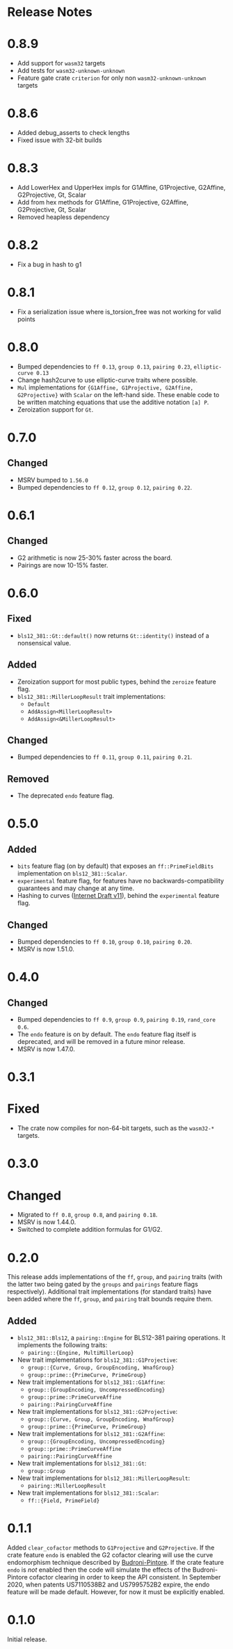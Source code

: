 # Release Notes

# 0.8.9

- Add support for `wasm32` targets
- Add tests for `wasm32-unknown-unknown`
- Feature gate crate `criterion` for only non `wasm32-unknown-unknown` targets

# 0.8.6

- Added debug_asserts to check lengths
- Fixed issue with 32-bit builds

# 0.8.3

- Add LowerHex and UpperHex impls for G1Affine, G1Projective, G2Affine, G2Projective, Gt, Scalar
- Add from hex methods for G1Affine, G1Projective, G2Affine, G2Projective, Gt, Scalar
- Removed heapless dependency

# 0.8.2

- Fix a bug in hash to g1

# 0.8.1

- Fix a serialization issue where is\_torsion\_free was not working for valid points

# 0.8.0

- Bumped dependencies to `ff 0.13`, `group 0.13`, `pairing 0.23`, `elliptic-curve 0.13`
- Change hash2curve to use elliptic-curve traits where possible.
- `Mul` implementations for `{G1Affine, G1Projective, G2Affine, G2Projective}`
    with `Scalar` on the left-hand side. These enable code to be written matching
    equations that use the additive notation `[a] P`.
- Zeroization support for `Gt`.

# 0.7.0

## Changed
- MSRV bumped to `1.56.0`
- Bumped dependencies to `ff 0.12`, `group 0.12`, `pairing 0.22`.

# 0.6.1

## Changed
- G2 arithmetic is now 25-30% faster across the board.
- Pairings are now 10-15% faster.

# 0.6.0

## Fixed
- `bls12_381::Gt::default()` now returns `Gt::identity()` instead of a nonsensical value.

## Added
- Zeroization support for most public types, behind the `zeroize` feature flag.
- `bls12_381::MillerLoopResult` trait implementations:
  - `Default`
  - `AddAssign<MillerLoopResult>`
  - `AddAssign<&MillerLoopResult>`

## Changed
- Bumped dependencies to `ff 0.11`, `group 0.11`, `pairing 0.21`.

## Removed
- The deprecated `endo` feature flag.

# 0.5.0

## Added
- `bits` feature flag (on by default) that exposes an `ff::PrimeFieldBits` implementation
  on `bls12_381::Scalar`.
- `experimental` feature flag, for features have no backwards-compatibility guarantees and
  may change at any time.
- Hashing to curves ([Internet Draft v11](https://datatracker.ietf.org/doc/html/draft-irtf-cfrg-hash-to-curve-11)),
  behind the `experimental` feature flag.

## Changed
- Bumped dependencies to `ff 0.10`, `group 0.10`, `pairing 0.20`.
- MSRV is now 1.51.0.

# 0.4.0

## Changed
- Bumped dependencies to `ff 0.9`, `group 0.9`, `pairing 0.19`, `rand_core 0.6`.
- The `endo` feature is on by default. The `endo` feature flag itself is deprecated, and
  will be removed in a future minor release.
- MSRV is now 1.47.0.

# 0.3.1

# Fixed
* The crate now compiles for non-64-bit targets, such as the `wasm32-*` targets.

# 0.3.0

# Changed
* Migrated to `ff 0.8`, `group 0.8`, and `pairing 0.18`.
* MSRV is now 1.44.0.
* Switched to complete addition formulas for G1/G2.

# 0.2.0

This release adds implementations of the `ff`, `group`, and `pairing` traits (with the
latter two being gated by the `groups` and `pairings` feature flags respectively).
Additional trait implementations (for standard traits) have been added where the `ff`,
`group`, and `pairing` trait bounds require them.

## Added
* `bls12_381::Bls12`, a `pairing::Engine` for BLS12-381 pairing operations. It implements
  the following traits:
  * `pairing::{Engine, MultiMillerLoop}`
* New trait implementations for `bls12_381::G1Projective`:
  * `group::{Curve, Group, GroupEncoding, WnafGroup}`
  * `group::prime::{PrimeCurve, PrimeGroup}`
* New trait implementations for `bls12_381::G1Affine`:
  * `group::{GroupEncoding, UncompressedEncoding}`
  * `group::prime::PrimeCurveAffine`
  * `pairing::PairingCurveAffine`
* New trait implementations for `bls12_381::G2Projective`:
  * `group::{Curve, Group, GroupEncoding, WnafGroup}`
  * `group::prime::{PrimeCurve, PrimeGroup}`
* New trait implementations for `bls12_381::G2Affine`:
  * `group::{GroupEncoding, UncompressedEncoding}`
  * `group::prime::PrimeCurveAffine`
  * `pairing::PairingCurveAffine`
* New trait implementations for `bls12_381::Gt`:
  * `group::Group`
* New trait implementations for `bls12_381::MillerLoopResult`:
  * `pairing::MillerLoopResult`
* New trait implementations for `bls12_381::Scalar`:
  * `ff::{Field, PrimeField}`

# 0.1.1

Added `clear_cofactor` methods to `G1Projective` and `G2Projective`. If the crate feature `endo`
is enabled the G2 cofactor clearing will use the curve endomorphism technique described by
[Budroni-Pintore](https://ia.cr/2017/419). If the crate feature `endo` is _not_ enabled then
the code will simulate the effects of the Budroni-Pintore cofactor clearing in order to keep
the API consistent. In September 2020, when patents US7110538B2 and US7995752B2 expire, the
endo feature will be made default. However, for now it must be explicitly enabled.

# 0.1.0

Initial release.
